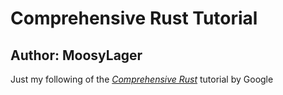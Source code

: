 # Comprehensive Rust Tutorial
## Author: MoosyLager

Just my following of the [*Comprehensive Rust*](https://google.github.io/comprehensive-rust/) tutorial by Google